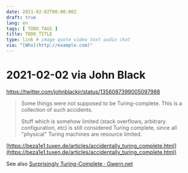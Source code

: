 ```yaml
---
date: 2021-02-02T00:00:00Z
draft: true
lang: en
tags: [ TODO_TAGS ]
title: TODO_TITLE
type: link # image quote video text audio chat
via: "[Who](http://example.com)"
---
```



# 2021-02-02 via John Black
https://twitter.com/johnblackjr/status/1356087399005097988

> Some things were not supposed to be Turing-complete. This is a collection of such accidents.
>
> Stuff which is somehow limited (stack overflows, arbitrary configuration, etc) is still considered Turing complete, since all "physical" Turing machines are resource limited.

[https://beza1e1.tuxen.de/articles/accidentally_turing_complete.html](https://beza1e1.tuxen.de/articles/accidentally_turing_complete.html)

See also [Surprisingly Turing-Complete · Gwern.net](https://www.gwern.net/Turing-complete)

